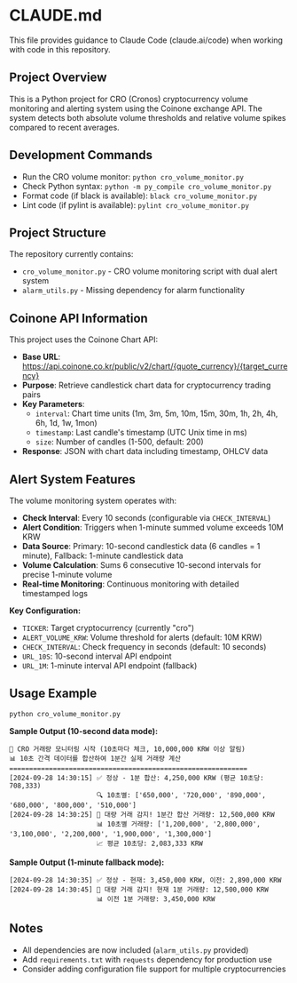 # CLAUDE.md

This file provides guidance to Claude Code (claude.ai/code) when working with code in this repository.

## Project Overview

This is a Python project for CRO (Cronos) cryptocurrency volume monitoring and alerting system using the Coinone exchange API. The system detects both absolute volume thresholds and relative volume spikes compared to recent averages.

## Development Commands

- Run the CRO volume monitor: `python cro_volume_monitor.py`
- Check Python syntax: `python -m py_compile cro_volume_monitor.py`
- Format code (if black is available): `black cro_volume_monitor.py`
- Lint code (if pylint is available): `pylint cro_volume_monitor.py`

## Project Structure

The repository currently contains:
- `cro_volume_monitor.py` - CRO volume monitoring script with dual alert system
- `alarm_utils.py` - Missing dependency for alarm functionality

## Coinone API Information

This project uses the Coinone Chart API:
- **Base URL**: https://api.coinone.co.kr/public/v2/chart/{quote_currency}/{target_currency}
- **Purpose**: Retrieve candlestick chart data for cryptocurrency trading pairs
- **Key Parameters**:
  - `interval`: Chart time units (1m, 3m, 5m, 10m, 15m, 30m, 1h, 2h, 4h, 6h, 1d, 1w, 1mon)
  - `timestamp`: Last candle's timestamp (UTC Unix time in ms)
  - `size`: Number of candles (1-500, default: 200)
- **Response**: JSON with chart data including timestamp, OHLCV data

## Alert System Features

The volume monitoring system operates with:
- **Check Interval**: Every 10 seconds (configurable via `CHECK_INTERVAL`)
- **Alert Condition**: Triggers when 1-minute summed volume exceeds 10M KRW
- **Data Source**: Primary: 10-second candlestick data (6 candles = 1 minute), Fallback: 1-minute candlestick data
- **Volume Calculation**: Sums 6 consecutive 10-second intervals for precise 1-minute volume
- **Real-time Monitoring**: Continuous monitoring with detailed timestamped logs

**Key Configuration:**
- `TICKER`: Target cryptocurrency (currently "cro")
- `ALERT_VOLUME_KRW`: Volume threshold for alerts (default: 10M KRW)
- `CHECK_INTERVAL`: Check frequency in seconds (default: 10 seconds)
- `URL_10S`: 10-second interval API endpoint
- `URL_1M`: 1-minute interval API endpoint (fallback)

## Usage Example

```bash
python cro_volume_monitor.py
```

**Sample Output (10-second data mode):**
```
🚀 CRO 거래량 모니터링 시작 (10초마다 체크, 10,000,000 KRW 이상 알림)
📊 10초 간격 데이터를 합산하여 1분간 실제 거래량 계산
============================================================
[2024-09-28 14:30:15] ✅ 정상 - 1분 합산: 4,250,000 KRW (평균 10초당: 708,333)
                      🔍 10초별: ['650,000', '720,000', '890,000', '680,000', '800,000', '510,000']
[2024-09-28 14:30:25] 🚨 대량 거래 감지! 1분간 합산 거래량: 12,500,000 KRW
                      📊 10초별 거래량: ['1,200,000', '2,800,000', '3,100,000', '2,200,000', '1,900,000', '1,300,000']
                      📈 평균 10초당: 2,083,333 KRW
```

**Sample Output (1-minute fallback mode):**
```
[2024-09-28 14:30:35] ✅ 정상 - 현재: 3,450,000 KRW, 이전: 2,890,000 KRW
[2024-09-28 14:30:45] 🚨 대량 거래 감지! 현재 1분 거래량: 12,500,000 KRW
                      📊 이전 1분 거래량: 3,450,000 KRW
```

## Notes

- All dependencies are now included (`alarm_utils.py` provided)
- Add `requirements.txt` with `requests` dependency for production use
- Consider adding configuration file support for multiple cryptocurrencies